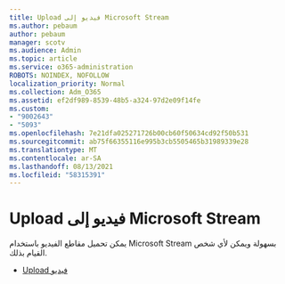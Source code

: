 ```yaml
---
title: Upload فيديو إلى Microsoft Stream
ms.author: pebaum
author: pebaum
manager: scotv
ms.audience: Admin
ms.topic: article
ms.service: o365-administration
ROBOTS: NOINDEX, NOFOLLOW
localization_priority: Normal
ms.collection: Adm_O365
ms.assetid: ef2df989-8539-48b5-a324-97d2e09f14fe
ms.custom:
- "9002643"
- "5093"
ms.openlocfilehash: 7e21dfa025271726b00cb60f50634cd92f50b531
ms.sourcegitcommit: ab75f66355116e995b3cb5505465b31989339e28
ms.translationtype: MT
ms.contentlocale: ar-SA
ms.lasthandoff: 08/13/2021
ms.locfileid: "58315391"
---
```

# <a name="upload-a-video-to-microsoft-stream"></a>Upload فيديو إلى Microsoft Stream

يمكن تحميل مقاطع الفيديو باستخدام Microsoft Stream بسهولة ويمكن لأي شخص القيام بذلك.

- [Upload فيديو](https://docs.microsoft.com/stream/portal-upload-video)
